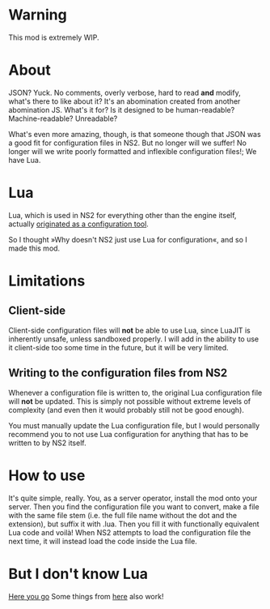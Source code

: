 # Warning
This mod is extremely WIP.

# About
JSON? Yuck. No comments, overly verbose, hard to read **and** modify,
what's there to like about it?
It's an abomination created from another abomination JS. What's it for?
Is it designed to be human-readable? Machine-readable? Unreadable?

What's even more amazing, though, is that someone though that JSON
was a good fit for configuration files in NS2.
But no longer will we suffer! No longer will we write poorly formatted
and inflexible configuration files!; We have Lua.

# Lua
Lua, which is used in NS2 for everything other than the engine itself, actually
[originated as a configuration tool](https://www.lua.org/history.html).

So I thought »Why doesn't NS2 just use Lua for configuration«, and so I made this mod.

# Limitations
## Client-side
Client-side configuration files will **not** be able to use Lua, since LuaJIT is
inherently unsafe, unless sandboxed properly. I will add in the ability to use it
client-side too some time in the future, but it will be very limited.

## Writing to the configuration files from NS2
Whenever a configuration file is written to, the original Lua configuration file
will **not** be updated. This is simply not possible without extreme levels of complexity
(and even then it would probably still not be good enough).

You must manually update the Lua configuration file, but I would personally recommend you
to not use Lua configuration for anything that has to be written to by NS2 itself.

# How to use
It's quite simple, really. You, as a server operator, install the mod onto your server. Then
you find the configuration file you want to convert, make a file with the same file stem
(i.e. the full file name without the dot and the extension), but suffix it with .lua.
Then you fill it with functionally equivalent Lua code and voilà! When NS2 attempts
to load the configuration file the next time, it will instead load the code inside
the Lua file.

# But I don't know Lua
[Here you go](https://www.lua.org/manual/5.1/manual.html)
Some things from [here](https://www.lua.org/manual/5.2/manual.html) also work!

